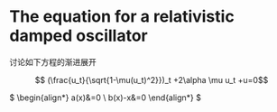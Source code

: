 # The equation for a relativistic damped oscillator 

讨论如下方程的渐进展开

$$ (\frac{u_t}{\sqrt{1-\mu(u_t)^2}})_t +2\alpha \mu u_t +u=0$$

$
\begin{align*}
a(x)&=0 \\
b(x)-x&=0
\end{align*}
$
